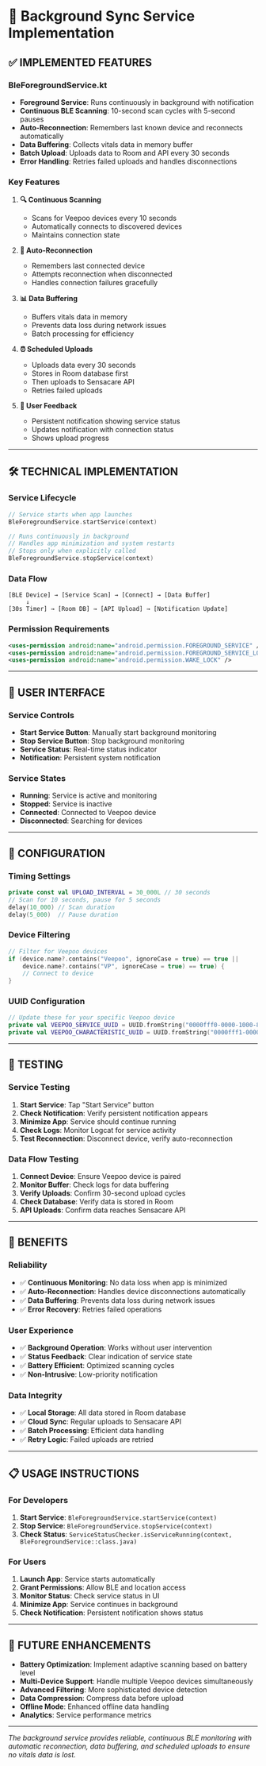 # 🔄 Background Sync Service Implementation

## ✅ **IMPLEMENTED FEATURES**

### **BleForegroundService.kt**
- **Foreground Service**: Runs continuously in background with notification
- **Continuous BLE Scanning**: 10-second scan cycles with 5-second pauses
- **Auto-Reconnection**: Remembers last known device and reconnects automatically
- **Data Buffering**: Collects vitals data in memory buffer
- **Batch Upload**: Uploads data to Room and API every 30 seconds
- **Error Handling**: Retries failed uploads and handles disconnections

### **Key Features**
1. **🔍 Continuous Scanning**
   - Scans for Veepoo devices every 10 seconds
   - Automatically connects to discovered devices
   - Maintains connection state

2. **🔄 Auto-Reconnection**
   - Remembers last connected device
   - Attempts reconnection when disconnected
   - Handles connection failures gracefully

3. **📊 Data Buffering**
   - Buffers vitals data in memory
   - Prevents data loss during network issues
   - Batch processing for efficiency

4. **⏰ Scheduled Uploads**
   - Uploads data every 30 seconds
   - Stores in Room database first
   - Then uploads to Sensacare API
   - Retries failed uploads

5. **🔔 User Feedback**
   - Persistent notification showing service status
   - Updates notification with connection status
   - Shows upload progress

---

## 🛠 **TECHNICAL IMPLEMENTATION**

### **Service Lifecycle**
```kotlin
// Service starts when app launches
BleForegroundService.startService(context)

// Runs continuously in background
// Handles app minimization and system restarts
// Stops only when explicitly called
BleForegroundService.stopService(context)
```

### **Data Flow**
```
[BLE Device] → [Service Scan] → [Connect] → [Data Buffer] 
     ↓
[30s Timer] → [Room DB] → [API Upload] → [Notification Update]
```

### **Permission Requirements**
```xml
<uses-permission android:name="android.permission.FOREGROUND_SERVICE" />
<uses-permission android:name="android.permission.FOREGROUND_SERVICE_LOCATION" />
<uses-permission android:name="android.permission.WAKE_LOCK" />
```

---

## 📱 **USER INTERFACE**

### **Service Controls**
- **Start Service Button**: Manually start background monitoring
- **Stop Service Button**: Stop background monitoring
- **Service Status**: Real-time status indicator
- **Notification**: Persistent system notification

### **Service States**
- **Running**: Service is active and monitoring
- **Stopped**: Service is inactive
- **Connected**: Connected to Veepoo device
- **Disconnected**: Searching for devices

---

## 🔧 **CONFIGURATION**

### **Timing Settings**
```kotlin
private const val UPLOAD_INTERVAL = 30_000L // 30 seconds
// Scan for 10 seconds, pause for 5 seconds
delay(10_000) // Scan duration
delay(5_000)  // Pause duration
```

### **Device Filtering**
```kotlin
// Filter for Veepoo devices
if (device.name?.contains("Veepoo", ignoreCase = true) == true || 
    device.name?.contains("VP", ignoreCase = true) == true) {
    // Connect to device
}
```

### **UUID Configuration**
```kotlin
// Update these for your specific Veepoo device
private val VEEPOO_SERVICE_UUID = UUID.fromString("0000fff0-0000-1000-8000-00805f9b34fb")
private val VEEPOO_CHARACTERISTIC_UUID = UUID.fromString("0000fff1-0000-1000-8000-00805f9b34fb")
```

---

## 🧪 **TESTING**

### **Service Testing**
1. **Start Service**: Tap "Start Service" button
2. **Check Notification**: Verify persistent notification appears
3. **Minimize App**: Service should continue running
4. **Check Logs**: Monitor Logcat for service activity
5. **Test Reconnection**: Disconnect device, verify auto-reconnection

### **Data Flow Testing**
1. **Connect Device**: Ensure Veepoo device is paired
2. **Monitor Buffer**: Check logs for data buffering
3. **Verify Uploads**: Confirm 30-second upload cycles
4. **Check Database**: Verify data is stored in Room
5. **API Uploads**: Confirm data reaches Sensacare API

---

## 🚀 **BENEFITS**

### **Reliability**
- ✅ **Continuous Monitoring**: No data loss when app is minimized
- ✅ **Auto-Reconnection**: Handles device disconnections automatically
- ✅ **Data Buffering**: Prevents data loss during network issues
- ✅ **Error Recovery**: Retries failed operations

### **User Experience**
- ✅ **Background Operation**: Works without user intervention
- ✅ **Status Feedback**: Clear indication of service state
- ✅ **Battery Efficient**: Optimized scanning cycles
- ✅ **Non-Intrusive**: Low-priority notification

### **Data Integrity**
- ✅ **Local Storage**: All data stored in Room database
- ✅ **Cloud Sync**: Regular uploads to Sensacare API
- ✅ **Batch Processing**: Efficient data handling
- ✅ **Retry Logic**: Failed uploads are retried

---

## 📋 **USAGE INSTRUCTIONS**

### **For Developers**
1. **Start Service**: `BleForegroundService.startService(context)`
2. **Stop Service**: `BleForegroundService.stopService(context)`
3. **Check Status**: `ServiceStatusChecker.isServiceRunning(context, BleForegroundService::class.java)`

### **For Users**
1. **Launch App**: Service starts automatically
2. **Grant Permissions**: Allow BLE and location access
3. **Monitor Status**: Check service status in UI
4. **Minimize App**: Service continues in background
5. **Check Notification**: Persistent notification shows status

---

## 🔮 **FUTURE ENHANCEMENTS**

- **Battery Optimization**: Implement adaptive scanning based on battery level
- **Multi-Device Support**: Handle multiple Veepoo devices simultaneously
- **Advanced Filtering**: More sophisticated device detection
- **Data Compression**: Compress data before upload
- **Offline Mode**: Enhanced offline data handling
- **Analytics**: Service performance metrics

---

*The background service provides reliable, continuous BLE monitoring with automatic reconnection, data buffering, and scheduled uploads to ensure no vitals data is lost.* 